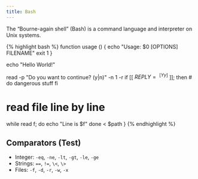```yaml
---
title: Bash
---
```

The “Bourne-again shell” (Bash) is a command language and interpreter on Unix systems.


{% highlight bash %}
function usage () {
	echo "Usage: $0 [OPTIONS] FILENAME"
	exit 1
} 

echo "Hello World!"

read -p "Do you want to continue? (y|n)" -n 1 -r
if [[ $REPLY =~ ^[Yy]$ ]]; then
    # do dangerous stuff
fi

# read file line by line
while read f; do
	echo "Line is $f" 
done < $path 
}
{% endhighlight %}



## Comparators (Test)

* Integer: `-eq`, `-ne`, `-lt`, `-gt`, `-le`, `-ge`
* Strings: `==`, `!=`, `\<`, `\>`
* Files: `-f`, `-d`, `-r`, `-w`, `-x` 



